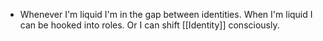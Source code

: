 - Whenever I'm liquid I'm in the gap between identities. When I'm liquid I can be hooked into roles. Or I can shift [[Identity]] consciously.
